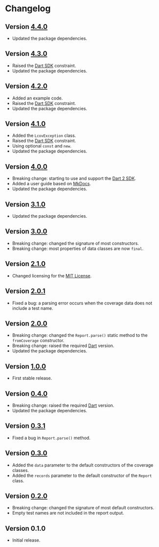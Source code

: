 # Changelog

## Version [4.4.0](https://github.com/cedx/lcov.dart/compare/v4.3.0...v4.4.0)
- Updated the package dependencies.

## Version [4.3.0](https://github.com/cedx/lcov.dart/compare/v4.2.0...v4.3.0)
- Raised the [Dart SDK](https://www.dartlang.org/tools/sdk) constraint.
- Updated the package dependencies.

## Version [4.2.0](https://github.com/cedx/lcov.dart/compare/v4.1.0...v4.2.0)
- Added an example code.
- Raised the [Dart SDK](https://www.dartlang.org/tools/sdk) constraint.
- Updated the package dependencies.

## Version [4.1.0](https://github.com/cedx/lcov.dart/compare/v4.0.0...v4.1.0)
- Added the `LcovException` class.
- Raised the [Dart SDK](https://www.dartlang.org/tools/sdk) constraint.
- Using optional `const` and `new`. 
- Updated the package dependencies.

## Version [4.0.0](https://github.com/cedx/lcov.dart/compare/v3.1.0...v4.0.0)
- Breaking change: starting to use and support the [Dart 2 SDK](https://www.dartlang.org/tools/sdk).
- Added a user guide based on [MkDocs](http://www.mkdocs.org).
- Updated the package dependencies.

## Version [3.1.0](https://github.com/cedx/lcov.dart/compare/v3.0.0...v3.1.0)
- Updated the package dependencies.

## Version [3.0.0](https://github.com/cedx/lcov.dart/compare/v2.1.0...v3.0.0)
- Breaking change: changed the signature of most constructors.
- Breaking change: most properties of data classes are now `final`.

## Version [2.1.0](https://github.com/cedx/lcov.dart/compare/v2.0.1...v2.1.0)
- Changed licensing for the [MIT License](https://opensource.org/licenses/MIT).

## Version [2.0.1](https://github.com/cedx/lcov.dart/compare/v2.0.0...v2.0.1)
- Fixed a bug: a parsing error occurs when the coverage data does not include a test name.

## Version [2.0.0](https://github.com/cedx/lcov.dart/compare/v1.0.0...v2.0.0)
- Breaking change: changed the `Report.parse()` static method to the `fromCoverage` constructor.
- Breaking change: raised the required [Dart](https://www.dartlang.org) version.
- Updated the package dependencies.

## Version [1.0.0](https://github.com/cedx/lcov.dart/compare/v0.4.0...v1.0.0)
- First stable release.

## Version [0.4.0](https://github.com/cedx/lcov.dart/compare/v0.3.1...v0.4.0)
- Breaking change: raised the required [Dart](https://www.dartlang.org) version.
- Updated the package dependencies.

## Version [0.3.1](https://github.com/cedx/lcov.dart/compare/v0.3.0...v0.3.1)
- Fixed a bug in `Report.parse()` method.

## Version [0.3.0](https://github.com/cedx/lcov.dart/compare/v0.2.0...v0.3.0)
- Added the `data` parameter to the default constructors of the coverage classes.
- Added the `records` parameter to the default constructor of the `Report` class.

## Version [0.2.0](https://github.com/cedx/lcov.dart/compare/v0.1.0...v0.2.0)
- Breaking change: changed the signature of most default constructors.
- Empty test names are not included in the report output.

## Version 0.1.0
- Initial release.
